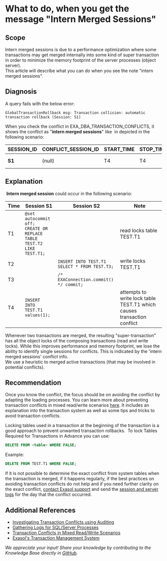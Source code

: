 # What to do, when you get the message &quot;Intern Merged Sessions&quot; 
## Scope

Intern merged sessions is due to a performance optimization where some transactions may get merged internally into some kind of super transaction in order to minimize the memory footprint of the server processes (object server).   
This article will describe what you can do when you see the note "intern merged sessions".  

## Diagnosis

A query fails with the below error:


```
GlobalTransactionRollback msg: Transaction collision: automatic transaction rollback (Session: S1)
```
When you check the conflict in EXA_DBA_TRANSACTION_CONFLICTS, it shows the conflict as "**intern merged sessions**" like  in depicted in the following scenario:



| **SESSION_ID** | **CONFLICT_SESSION_ID** | **START_TIME** | **STOP_TIME** | **CONFLICT_TYPE** | **CONFLICT_OBJECTS** | **CONFLICT_INFO** |
| --- | --- | --- | --- | --- | --- | --- |
| **S1** | (null) | T4 | T4 | TRANSACTION ROLLBACK | TEST.T1 | **intern merged sessions** |

## Explanation

 **Intern merged session** could occur in the following scenario:

| **Time** | **Session S1** | **Session S2** | **Note** |
|---|---|---|---|
|T1   |```@set autocommit off;```<br />```CREATE OR REPLACE TABLE TEST.T2 LIKE TEST.T1;```   |   |read locks table TEST.T1   |
|T2   |   |```INSERT INTO TEST.T1 SELECT * FROM TEST.T3;```   |write locks TEST.T1   |
|T3   |   |```/* EXAConnection.commit() */ commit;```   |   |
|T4   |```INSERT INTO TEST.T1 values(1);```   |   |attempts to write lock table TEST.T1 which causes transaction conflict   |

Whenever two transactions are merged, the resulting "super-transaction" has all the object locks of the composing transactions (read and write locks). While this improves performance and memory footprint, we lose the ability to identify single sessions for conflicts. This is indicated by the 'intern merged sessions' conflict info.  
We use a heuristic to merged active transactions (that may be involved in potential conflicts).

## Recommendation

Once you know the conflict, the focus should be on avoiding the conflict by adapting the loading processes. You can learn more about preventing transaction conflicts in mixed read/write scenarios [here](https://exasol.my.site.com/s/article/Transaction-Conflicts-for-Mixed-Read-Write-Transactions). It includes an explanation into the transaction system as well as some tips and tricks to avoid transaction conflicts.

Locking tables used in a transaction at the beginning of the transaction is a good approach to prevent unwanted transaction rollbacks. 
To lock Tables Required for Transactions in Advance you can use:


```sql
DELETE FROM <table> WHERE FALSE;
```
Example:

```sql
DELETE FROM TEST.T1 WHERE FALSE;
```
If it is not possible to determine the exact conflict from system tables when the transaction is merged, if it happens regularly, if the best practices on avoiding transaction conflicts do not help and if you need further clarity on the exact conflict, [contact Exasol support](https://www.exasol.com/product-overview/customer-support/) and send the [session and server logs](https://docs.exasol.com/administration/on-premise/support/logs_files_for_sql_server_processes.htm) for the day that the conflict occurred. 

## Additional References

* [Investigating Transaction Conflicts using Auditing](https://exasol.my.site.com/s/article/Investigating-Transaction-Conflicts-using-Auditing)
* [Gathering Logs for SQL/Server Processes](https://docs.exasol.com/administration/on-premise/support/logs_files_for_sql_server_processes.htm)
* [Transaction Conflicts in Mixed Read/Write Scenarios](https://exasol.my.site.com/s/article/Transaction-Conflicts-for-Mixed-Read-Write-Transactions)
* [Exasol's Transaction Management System](https://docs.exasol.com/database_concepts/transaction_management.htm)

*We appreciate your input! Share your knowledge by contributing to the Knowledge Base directly in [GitHub](https://github.com/exasol/public-knowledgebase).* 